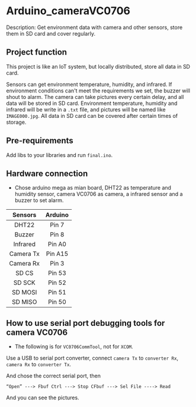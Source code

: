# Arduino_cameraVC0706
Description: Get environment data with camera and other sensors, store them in SD card and cover regularly.
## Project function
This project is like an IoT system, but locally distributed, store all data in SD card.

Sensors can get environment temperature, humidity, and infrared. If environment conditions can't meet the requirements we set, the buzzer will shout to alarm. The camera can take pictures every certain delay, and all data will be stored in SD card. Environment temperature, humidity and infrared will be write in a `.txt` file, and pictures will be named like `IMAGE000.jpg`. All data in SD card can be covered after certain times of storage.
## Pre-requirements
Add libs to your libraries and run `final.ino`.
## Hardware connection
* Chose arduino mega as mian board, DHT22 as temperature and humidity sensor, camera VC0706 as camera, a infrared sensor and a buzzer to set alarm.

| Sensors   | Arduino  |
| :-----:   | :-----:  |
|  DHT22    |  Pin 7   |
|  Buzzer   |  Pin 8   |
| Infrared  |  Pin A0  |
| Camera Tx |  Pin A15 |
| Camera Rx |  Pin 3   |
|   SD CS   |  Pin 53  |
|   SD SCK  |  Pin 52  |
|  SD MOSI  |  Pin 51  |
|  SD MISO  |  Pin 50  |
## How to use serial port debugging tools for camera VC0706
* The following is for `VC0706CommTool`, not for `XCOM`.

Use a USB to serial port converter, connect `camera Tx` to `converter Rx`, `camera Rx` to `converter Tx`.

And chose the correct serial port, then

`“Open” ---> Fbuf Ctrl ---> Stop CFbuf ---> Sel File ----> Read`

And you can see the pictures.
